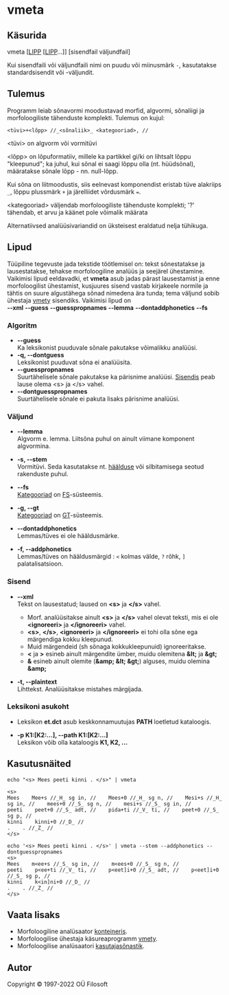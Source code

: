 # vmeta <a name="algus"></a>

## Käsurida

vmeta \[[LIPP](#lippude_kirjeldus) \[[LIPP](#lippude_kirjeldus)…\]\] [sisendfail väljundfail]

 Kui sisendfaili või väljundfaili nimi on puudu või miinusmärk ```-```, kasutatakse standardsisendit või -väljundit.


## Tulemus
Programm leiab sõnavormi moodustavad morfid, algvormi, sõnaliigi ja morfoloogiliste tähenduste komplekti. Tulemus on kujul: 

```<tüvi>+<lõpp> //_<sõnaliik>_ <kategooriad>, //```

&lt;tüvi&gt; on algvorm või vormitüvi

&lt;lõpp&gt; on lõpuformatiiv, millele ka partikkel gi/ki on lihtsalt lõppu "kleepunud"; ka juhul, kui sõnal ei saagi lõppu olla (nt. hüüdsõnal), määratakse sõnale lõpp - nn. null-lõpp.

Kui sõna on liitmoodustis, siis eelnevast komponendist eristab tüve alakriips ```_```, lõppu plussmärk ```+``` ja järelliidet võrdusmärk ```=```.

&lt;kategooriad&gt; väljendab morfoloogiliste tähenduste komplekti; '?' tähendab, et arvu ja käänet pole võimalik määrata

Alternatiivsed analüüsivariandid on üksteisest eraldatud nelja tühikuga.


## Lipud <a name="lippude_kirjeldus"></a>
Tüüpiline tegevuste jada tekstide töötlemisel on: tekst sõnestatakse ja lausestatakse, tehakse morfoloogiline analüüs ja seejärel ühestamine. Vaikimisi lipud eeldavadki, et **vmeta** asub jadas pärast lausestamist ja enne morfoloogilist ühestamist, kusjuures sisend vastab kirjakeele normile ja tähtis on suure algustähega sõnad nimedena ära tunda; tema  väljund sobib ühestaja [vmety](https://github.com/Filosoft/vabamorf/blob/master/apps/cmdline/vmety/LOEMIND.md) sisendiks. Vaikimisi lipud on <br>
**--xml** **--guess** **--guesspropnames** **--lemma** **--dontaddphonetics**  **--fs**

### Algoritm <a name="lipp_algoritm"></a>

* **--guess** <br> Ka leksikonist puuduvale sõnale pakutakse võimalikku analüüsi.
* **-q, --dontguess** <br> Leksikonist puuduvat sõna ei analüüsita.
* **--guesspropnames** <br> Suurtähelisele sõnale pakutakse ka  pärisnime analüüsi. [Sisendis](#sisendi_kirjeldus) peab lause olema  &lt;s&gt; ja &lt;/s&gt; vahel.
* **--dontguesspropnames** <br> Suurtähelisele sõnale ei pakuta lisaks pärisnime analüüsi.

### Väljund

* **--lemma** <br> Algvorm e. lemma. Liitsõna puhul on ainult viimane  komponent algvormina.
* **-s, --stem** <br> Vormitüvi. Seda kasutatakse nt. [häälduse](#lipp_haaldusmargid) või silbitamisega seotud rakenduste puhul.

* **--fs** <br> [Kategooriad](https://cl.ut.ee/ressursid/morfo-systeemid/index.php?lang=et) on [FS](https://filosoft.ee/html_morf_et/morfoutinfo.html)-süsteemis.
* **-g, --gt** <br> [Kategooriad](https://cl.ut.ee/ressursid/morfo-systeemid/index.php?lang=et) on [GT](https://www.keeleveeb.ee/dict/corpus/shared/categories.html)-süsteemis.

* **--dontaddphonetics** <br> Lemmas/tüves ei ole hääldusmärke.
* **-f, --addphonetics** <br> Lemmas/tüves on hääldusmärgid <a name="lipp_haaldusmargid"></a>: ```<``` kolmas välde, ```?``` rõhk, ```]``` palatalisatsioon.

### Sisend

* **--xml** <br>
Tekst on lausestatud; laused on **&lt;s&gt;** ja **&lt;/s&gt;** vahel.
  * Morf. analüüsitakse ainult **&lt;s&gt;** ja **&lt;/s&gt;** vahel olevat teksti,
  mis ei ole **&lt;ignoreeri&gt;** ja **&lt;/ignoreeri&gt;** vahel. 
  * **&lt;s&gt;**, **&lt;/s&gt;**, **&lt;ignoreeri&gt;** ja **&lt;/ignoreeri&gt;** ei tohi olla
  sõne ega märgendiga kokku kleepunud.
  * Muid märgendeid (sh sõnaga kokkukleepunuid) ignoreeritakse.
  * **&lt;** ja **&gt;** esineb ainult märgendite ümber, muidu olemitena **&amp;lt;** ja **&amp;gt;**
  * **&amp;** esineb ainult olemite (**&amp;amp; &amp;lt; &amp;gt;**) alguses, muidu olemina **&amp;amp;**

* **-t, --plaintext** <br> Lihttekst. Analüüsitakse mistahes märgijada.

### Leksikoni asukoht <a name="lipp_leksikonid"></a>

* Leksikon **et.dct** asub keskkonnamuutujas **PATH** loetletud kataloogis.

* **-p K1:[K2:...], --path K1:[K2:...]** <br> Leksikon võib olla kataloogis **K1, K2, ...**

## Kasutusnäited

```commandline
echo "<s> Mees peeti kinni . </s>" | vmeta

<s>
Mees    Mee+s //_H_ sg in, //    Mees+0 //_H_ sg n, //    Mesi+s //_H_ sg in, //    mees+0 //_S_ sg n, //    mesi+s //_S_ sg in, //
peeti    peet+0 //_S_ adt, //    pida+ti //_V_ ti, //    peet+0 //_S_ sg p, //
kinni    kinni+0 //_D_ //
.    . //_Z_ //
</s>
```

```commandline
echo '<s> Mees peeti kinni . </s>' | vmeta --stem --addphonetics --dontguesspropnames
<s>
Mees    m<ee+s //_S_ sg in, //    m<ees+0 //_S_ sg n, //
peeti    p<ee+ti //_V_ ti, //    p<eet]i+0 //_S_ adt, //    p<eet]i+0 //_S_ sg p, //
kinni    k<in]ni+0 //_D_ //
.    . //_Z_ //
</s>
```

## Vaata lisaks
* Morfoloogiline analüsaator [konteineris](https://gitlab.com/tilluteenused/docker-elg-morf/-/blob/main/LOEMIND.md).
* Morfoloogilise ühestaja käsureaprogramm [vmety](https://github.com/Filosoft/vabamorf/blob/master/apps/cmdline/vmety/LOEMIND.md).
* Morfoloogilise analüsaatori [kasutajasõnastik](https://github.com/Filosoft/vabamorf/blob/master/apps/cmdline/vmeta/kasutajasonastik.md).

## Autor

Copyright © 1997-2022 OÜ Filosoft
